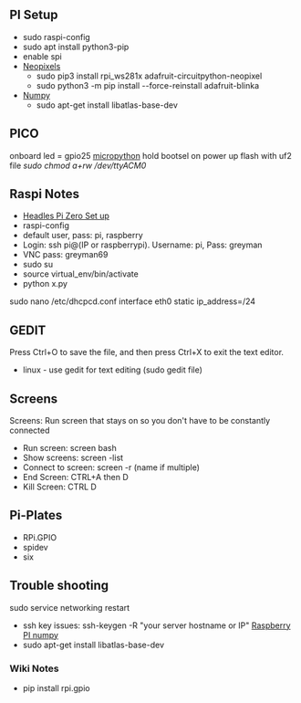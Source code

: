 
## PI Setup

- sudo raspi-config
- sudo apt install python3-pip
- enable spi
- [Neopixels](https://learn.adafruit.com/neopixels-on-raspberry-pi/python-usage)
  - sudo pip3 install rpi_ws281x adafruit-circuitpython-neopixel
  - sudo python3 -m pip install --force-reinstall adafruit-blinka
- [Numpy](https://stackoverflow.com/questions/53784520/numpy-import-error-python3-on-raspberry-pi)
  - sudo apt-get install libatlas-base-dev

## PICO
onboard led = gpio25
[micropython](https://docs.micropython.org/en/v1.8.2/esp8266/esp8266/tutorial/filesystem.html)
hold bootsel on power up
flash with uf2 file
*sudo chmod a+rw /dev/ttyACM0*

## Raspi Notes
- [Headles Pi Zero Set up](https://desertbot.io/blog/ssh-into-pi-zero-over-usb)
- raspi-config
- default user, pass: pi, raspberry
- Login: ssh pi@(IP or raspberrypi). Username: pi, Pass: greyman
- VNC pass: greyman69
- sudo su
- source virtual_env/bin/activate
- python x.py

sudo nano /etc/dhcpcd.conf
interface eth0
static ip_address=<desired IP address>/24

## GEDIT
Press Ctrl+O to save the file, and then press Ctrl+X to exit the text editor.
- linux - use gedit for text editing (sudo gedit file)

## Screens
Screens: Run screen that stays on so you don't have to be constantly connected

- Run screen: screen bash
- Show screens: screen -list
- Connect to screen: screen -r (name if multiple)
- End Screen: CTRL+A then D
- Kill Screen: CTRL D

## Pi-Plates
- RPi.GPIO
- spidev
- six

## Trouble shooting

sudo service networking restart
- ssh key issues: ssh-keygen -R "your server hostname or IP"
[Raspberry PI numpy](https://stackoverflow.com/questions/53784520/numpy-import-error-python3-on-raspberry-pi)
- sudo apt-get install libatlas-base-dev

### Wiki Notes

- pip install rpi.gpio


